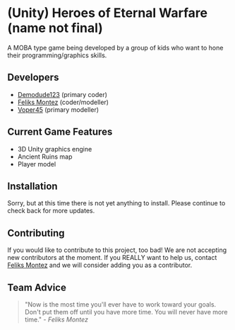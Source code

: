 # (Unity) Heroes of Eternal Warfare (name not final)
A MOBA type game being developed by a group of kids who want to hone their programming/graphics skills.

## Developers
* [Demodude123](http://demodude123.netne.net) (primary coder)
* [Feliks Montez](https://plus.google.com/u/0/105142104742103301467/posts) (coder/modeller)
* [Voper45](https://github.com/voper45) (primary modeller)

## Current Game Features
* 3D Unity graphics engine
* Ancient Ruins map
* Player model

## Installation
Sorry, but at this time there is not yet anything to install. Please continue to check back for more updates.

## Contributing
If you would like to contribute to this project, too bad!
We are not accepting new contributors at the moment.
If you REALLY want to help us, contact [Feliks Montez](mailto:feliks.montez@gmail.com) and we will consider adding you as a contributor.

## Team Advice
> "Now is the most time you'll ever have to work toward your goals. Don't put them off until you have more time. You will never have more time."
> \- *Feliks Montez*